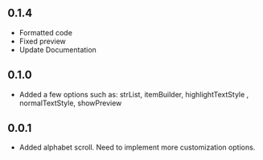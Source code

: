 ## 0.1.4
* Formatted code
* Fixed preview
* Update Documentation


## 0.1.0

* Added a few options such as: strList, itemBuilder, highlightTextStyle
, normalTextStyle, showPreview


## 0.0.1

* Added alphabet scroll. Need to implement more customization options.

